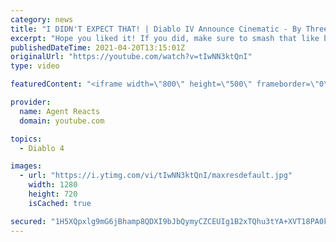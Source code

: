 ```yaml
---
category: news
title: "I DIDN'T EXPECT THAT! | Diablo IV Announce Cinematic - By Three They Come REACTION (Agent Reacts)"
excerpt: "Hope you liked it! If you did, make sure to smash that like button down below, subscribe and turn on the bell for future notifications! Original video: ..."
publishedDateTime: 2021-04-20T13:15:01Z
originalUrl: "https://youtube.com/watch?v=tIwNN3ktQnI"
type: video

featuredContent: "<iframe width=\"800\" height=\"500\" frameborder=\"0\" src=\"https://www.youtube.com/embed/tIwNN3ktQnI\" allow=\"accelerometer; autoplay; encrypted-media; gyroscope; picture-in-picture\" allowfullscreen></iframe>"

provider:
  name: Agent Reacts
  domain: youtube.com

topics:
  - Diablo 4

images:
  - url: "https://i.ytimg.com/vi/tIwNN3ktQnI/maxresdefault.jpg"
    width: 1280
    height: 720
    isCached: true

secured: "1H5XQpxlg9mG6jBhamp8QDXI9bJbQymyCZCEUIg1B2xTQhu3tYA+XVT18PA0klzdHcJNd7VXZ0oR/kOsx2FFzf4IyuPuYkw7oVIUj3A+Guv7Oo/RWCjJEMDYsIzSnnGfyI5Uh+LaEAAgompEEJ/GbEKQ2/AbEXfNdOTUBZdcWZCh8Zk/eTYWQ9jn6xo1LEbWkeQel0YAUY1rb9Kc8IQS7WBczw78Tv8EYfUv3sW74QXsiOGfxMZuY98/0bH18i6Yje5J7AiO5Jfajm1gWVaw1BzhKXJc6Ej0l56UVQvBzyW+Um8FXnPIM1jxDmoWAb2ZuYilBNILzpWoFVESuXEU5vRN9sVDJIREyY33wUCsq2XK4va8VkXjQAPICRjmQPw+qX6w0ZMUdxw7ZsLZPGXLRRHhJH7ocT0jBMtcQXxOn0BFfG/U+5U0jlnNbn29rFAg;Kf9kJrCY+cHURDU/gRZQIA=="
---
```


